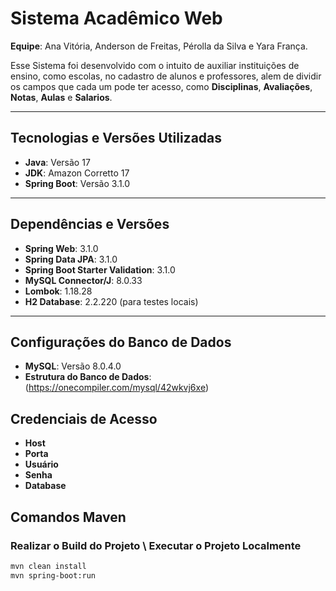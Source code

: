 # Sistema Acadêmico Web

**Equipe**: Ana Vitória, Anderson de Freitas, Pérolla da Silva e Yara França. 

Esse Sistema foi desenvolvido com o intuito de auxiliar instituições de ensino, como escolas, no cadastro de alunos e professores, alem de dividir os campos que cada um pode ter acesso, como **Disciplinas**, **Avaliações**, **Notas**, **Aulas** e **Salarios**.

---

## Tecnologias e Versões Utilizadas

- **Java**: Versão 17
- **JDK**: Amazon Corretto 17
- **Spring Boot**: Versão 3.1.0

---

## Dependências e Versões

- **Spring Web**: 3.1.0
- **Spring Data JPA**: 3.1.0
- **Spring Boot Starter Validation**: 3.1.0
- **MySQL Connector/J**: 8.0.33
- **Lombok**: 1.18.28
- **H2 Database**: 2.2.220 (para testes locais)

---

## Configurações do Banco de Dados

- **MySQL**: Versão 8.0.4.0
- **Estrutura do Banco de Dados**:(https://onecompiler.com/mysql/42wkvj6xe)
  
## Credenciais de Acesso
- **Host**
- **Porta**
- **Usuário**
- **Senha**
- **Database**

## Comandos Maven

### Realizar o Build do Projeto \ Executar o Projeto Localmente
```bash
mvn clean install
mvn spring-boot:run

